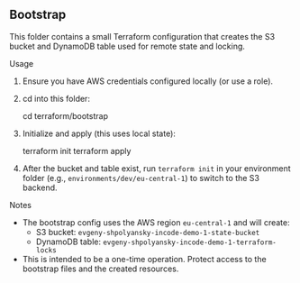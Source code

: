 Bootstrap
---------

This folder contains a small Terraform configuration that creates the S3 bucket and DynamoDB table used for remote state and locking.

Usage
1. Ensure you have AWS credentials configured locally (or use a role).
2. cd into this folder:

   cd terraform/bootstrap

3. Initialize and apply (this uses local state):

   terraform init
   terraform apply

4. After the bucket and table exist, run `terraform init` in your environment folder (e.g., `environments/dev/eu-central-1`) to switch to the S3 backend.

Notes
- The bootstrap config uses the AWS region `eu-central-1` and will create:
  - S3 bucket: `evgeny-shpolyansky-incode-demo-1-state-bucket`
  - DynamoDB table: `evgeny-shpolyansky-incode-demo-1-terraform-locks`
- This is intended to be a one-time operation. Protect access to the bootstrap files and the created resources.
